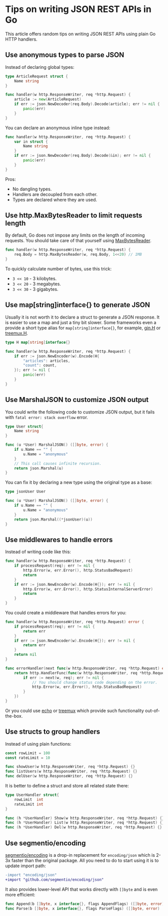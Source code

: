 # Tips on writing JSON REST APIs in Go

This article offers random tips on writing JSON REST APIs using plain Go HTTP handlers.

## Use anonymous types to parse JSON

Instead of declaring global types:

```go
type ArticleRequest struct {
    Name string
}

func handler(w http.ResponseWriter, req *http.Request) {
    article := new(ArticleRequest)
    if err := json.NewDecoder(req.Body).Decode(article); err != nil {
        panic(err)
    }
}
```

You can declare an anonymous inline type instead:

```go
func handler(w http.ResponseWriter, req *http.Request) {
    var in struct {
        Name string
    }
    if err := json.NewDecoder(req.Body).Decode(&in); err != nil {
        panic(err)
    }
}
```

Pros:

- No dangling types.
- Handlers are decoupled from each other.
- Types are declared where they are used.

## Use http.MaxBytesReader to limit requests length

By default, Go does not impose any limits on the length of incoming requests. You should take care
of that yourself using [MaxBytesReader](https://pkg.go.dev/net/http#MaxBytesReader).

```go
func handler(w http.ResponseWriter, req *http.Request) {
    req.Body = http.MaxBytesReader(w, req.Body, 1<<20) // 1MB
}
```

To quickly calculate number of bytes, use this trick:

- `3 << 10` - 3 kilobytes.
- `3 << 20` - 3 megabytes.
- `3 << 30` - 3 gigabytes.

## Use map[string]interface{} to generate JSON

Usually it is not worth it to declare a struct to generate a JSON response. It is easier to use a
map and just a tiny bit slower. Some frameworks even a provide a short type alias for
`map[string]interface{}`, for example, [gin.H](https://pkg.go.dev/github.com/gin-gonic/gin#H) or
[treemux.H](https://pkg.go.dev/github.com/vmihailenco/treemux#H).

```go
type H map[string]interface{}

func handler(w http.ResponseWriter, req *http.Request) {
    if err := json.NewEncoder(w).Encode(H{
        "articles": articles,
        "count": count,
    }); err != nil {
        panic(err)
    }
}
```

## Use MarshalJSON to customize JSON output

You could write the following code to customize JSON output, but it fails with
`fatal error: stack overflow` error.

```go
type User struct{
    Name string
}

func (u *User) MarshalJSON() ([]byte, error) {
    if u.Name == "" {
        u.Name = "anonymous"
    }
    // This call causes infinite recursion.
    return json.Marshal(u)
}
```

You can fix it by declaring a new type using the original type as a base:

```go
type jsonUser User

func (u *User) MarshalJSON() ([]byte, error) {
    if u.Name == "" {
        u.Name = "anonymous"
    }
    return json.Marshal((*jsonUser)(u))
}
```

## Use middlewares to handle errors

Instead of writing code like this:

```go
func handler(w http.ResponseWriter, req *http.Request) {
    if processRequest(req); err != nil {
        http.Error(w, err.Error(), http.StatusBadRequest)
        return
    }
    if err := json.NewEncoder(w).Encode(H{}); err != nil {
        http.Error(w, err.Error(), http.StatusInternalServerError)
        return
    }
}
```

You could create a middleware that handles errors for you:

```go
func handler(w http.ResponseWriter, req *http.Request) error {
    if processRequest(req); err != nil {
        return err
    }
    if err := json.NewEncoder(w).Encode(H{}); err != nil {
        return err
    }
    return nil
}

func errorHandler(next func(w http.ResponseWriter, req *http.Request) error) http.Handler {
    return http.HandlerFunc(func(w http.ResponseWriter, req *http.Request) {
        if err := next(w, req); err != nil {
            // You should change status code depending on the error.
            http.Error(w, err.Error(), http.StatusBadRequest)
        }
    })
}
```

Or you could use [echo](https://echo.labstack.com/) or
[treemux](https://github.com/vmihailenco/treemux) which provide such functionality out-of-the-box.

## Use structs to group handlers

Instead of using plain functions:

```go
const rowLimit = 100
const rateLimit = 10

func showUser(w http.ResponseWriter, req *http.Request) {}
func listUsers(w http.ResponseWriter, req *http.Request) {}
func delUser(w http.ResponseWriter, req *http.Request) {}
```

It is better to define a struct and store all related state there:

```go
type UserHandler struct{
    rowLimit  int
    rateLimit int
}

func (h *UserHandler) Show(w http.ResponseWriter, req *http.Request) {}
func (h *UserHandler) List(w http.ResponseWriter, req *http.Request) {}
func (h *UserHandler) Del(w http.ResponseWriter, req *http.Request) {}
```

## Use segmentio/encoding

[segmentio/encoding](https://github.com/segmentio/encoding) is a drop-in replacement for
`encoding/json` which is 2-3x faster than the original package. All you need to do to start using it
is to update import path:

```diff
-import "encoding/json"
+import "github.com/segmentio/encoding/json"
```

It also provides lower-level API that works directly with `[]byte` and is even more efficient:

```go
func Append(b []byte, x interface{}, flags AppendFlags) ([]byte, error)
func Parse(b []byte, x interface{}, flags ParseFlags) ([]byte, error)
```
